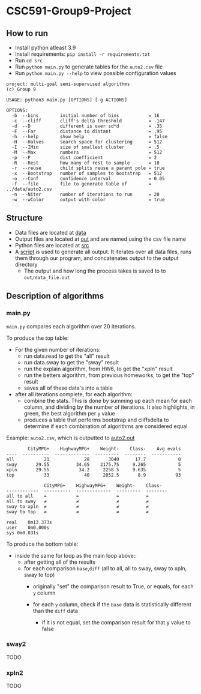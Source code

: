 # CSC591-Group9-Project


## How to run

- Install python atleast 3.9
- Install requirements: `pip install -r requirements.txt`
- Run `cd src`
- Run `python main.py` to generate tables for the `auto2.csv` file
- Run `python main.py --help` to view possible configuration values

```
project: multi-goal semi-supervised algorithms
(c) Group 9

USAGE: python3 main.py [OPTIONS] [-g ACTIONS]

OPTIONS:
  -b  --bins        initial number of bins           = 16
  -c  --cliff       cliff's delta threshold          = .147
  -d  --D           different is over sd*d           = .35
  -F  --Far         distance to distant              = .95
  -h  --help        show help                        = false
  -H  --Halves      search space for clustering      = 512
  -I  --IMin        size of smallest cluster         = .5
  -M  --Max         numbers                          = 512
  -p  --P           dist coefficient                 = 2
  -R  --Rest        how many of rest to sample       = 10
  -r  --reuse       child splits reuse a parent pole = true
  -x  --Bootstrap   number of samples to bootstrap   = 512
  -o  --Conf        confidence interval              = 0.05
  -f  --file        file to generate table of        = ../data/auto2.csv
  -n  --Niter       number of iterations to run      = 20
  -w  --wColor      output with color                = true
```

## Structure

- Data files are located at [data](data)
- Output files are located at [out](out) and are named using the csv file name
- Python files are located at [src](src)
- A [script](generate_out.sh) is used to generate all output. It iterates over all data files, runs them through our program, and concatenates output to the output directory
    - The output and how long the process takes is saved to to `out/data_file.out`


## Description of algorithms

### main.py

`main.py` compares each algorithm over 20 iterations.

To produce the top table:
- For the given number of iterations:
    - run data.read to get the "all" result
    - run data.sway to get the "sway" result
    - run the explain algorithm, from HW6, to get the "xpln" result
    - run the betters algorithm, from previous homeworks, to get the "top" result
    - saves all of these data's into a table
- after all iterations complete, for each algorithm:
    - combine the stats. This is done by summing up each mean for each column, and dividing by the number of iterations. It also highlights, in green, the best algorithm per `y` value
    - produces a table that performs bootstrap and cliffsdelta to determine if each combination of algorithms are considered equal

Example: `auto2.csv`, which is outputted to [auto2.out](out/auto2.out)

```
        CityMPG+    HighwayMPG+    Weight-    Class-    Avg evals
----  ----------  -------------  ---------  --------  -----------
all           21             28       3040      17.7            0
sway       29.55          34.65    2175.75     9.265            5
xpln       29.55           34.2     2258.5     9.635            5
top           33             40     2052.5       8.9           93

              CityMPG+    HighwayMPG+    Weight-    Class-
------------  ----------  -------------  ---------  --------
all to all    =           =              =          =
all to sway   ≠           ≠              ≠          ≠
sway to xpln  ≠           ≠              ≠          ≠
sway to top   ≠           ≠              ≠          ≠

real	0m13.373s
user	0m0.000s
sys	0m0.031s

```


To produce the bottom table:
- inside the same for loop as the main loop above::
    - after getting all of the results
    - for each comparison `base`,`diff` (all to all, all to sway, sway to xpln, sway to top)
        - originally "set" the comparison result to True, or equals, for each `y` column

        - for each `y` column, check if the `base` data is statistically different than the `diff` data
            - if it is not equal, set the comparison result for that y value to false


### sway2
TODO
### xpln2
TODO
